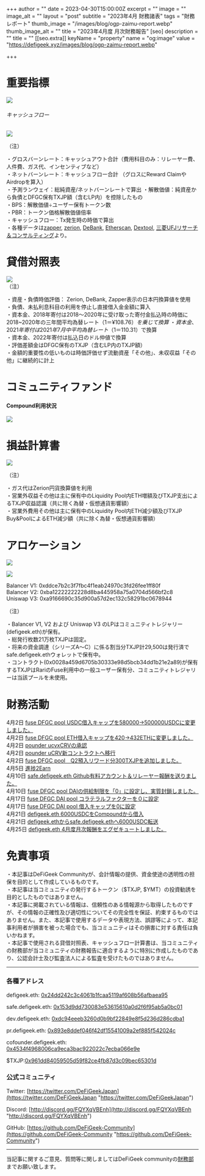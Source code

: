 
+++
author = ""
date = 2023-04-30T15:00:00Z
excerpt = ""
image = ""
image_alt = ""
layout = "post"
subtitle = "2023年4月 財務諸表"
tags = "財務レポート"
thumb_image = "/images/blog/ogp-zaimu-report.webp"
thumb_image_alt = ""
title = "2023年4月度 月次財務報告"
[seo]
description = ""
title = ""
[[seo.extra]]
keyName = "property"
name = "og:image"
value = "https://defigeek.xyz/images/blog/ogp-zaimu-report.webp"

+++

# 重要指標

![](/images/blog/23041.PNG)

###### キャッシュフロー

![](/images/blog/23043.PNG)

（注）

・グロスバーンレート：キャッシュアウト合計（費用科目のみ：リレーヤー費、人件費、ガス代、インセンティブなど）\
・ネットバーンレート：キャッシュフロー合計 （グロスにReward ClaimやAirdropを算入）\
・予測ランウェイ：総純資産/ネットバーンレートで算出 ・解散価値：純資産から負債とDFGC保有TXJP額（含むLP内）を控除したもの\
・BPS：解散価値÷ユーザー保有トークン数\
・PBR：トークン価格解散価値倍率\
・キャッシュフロー：Tx発生時の時価で算出\
・各種データは[zapper](https://t.co/lzLYnn8VGj?amp=1), [zerion](https://app.zerion.io/), [DeBank](https://debank.com/), [Etherscan](https://etherscan.io/), [Dextool](https://www.dextools.io/app/ether/pair-explorer/0xa9166690c35d900a57d2ec132c58291bc0678944), [三菱UFJリサーチ＆コンサルティング](http://www.murc-kawasesouba.jp/fx/lastmonth.php)より。

#

# 貸借対照表

![](/images/blog/23042.PNG)\
（注）

・資産・負債時価評価： Zerion, DeBank, Zapper表示の日本円換算値を使用\
・負債、未払利息科目の利用を停止し直接借入金金額に算入\
・資本金、2018年寄付は2018～2020年に受け取った寄付金払込時の時価に2018~2020年の三年間平均為替レート（$1＝¥108.76）を乗じて換算\
・資本金、2021年寄付は2021年7月中平均為替レート（$1＝110.31）で換算\
・資本金、2022年寄付は払込日のドル仲値で換算\
・評価差額金はDFGC保有のTXJP（含むLP内のTXJP額）\
・金額的重要性の低いものは時価評価せず流動資産「その他」、未収収益「その他」に継続的に計上

#

# コミュニティファンド

#### **Compound利用状況**

![](/images/blog/2301.PNG)

#

# 損益計算書

![](/images/blog/23044.PNG)

（注）

・ガス代はZerion円貨換算値を利用\
・営業外収益その他は主に保有中のLiquidity Pool内ETH増額及びTXJP支出によるTXJP収益認識（共に除く為替・仮想通貨影響額）\
・営業外費用その他は主に保有中のLiquidity Pool内ETH減少額及びTXJP Buy\&PoolによるETH減少額（共に除く為替・仮想通貨影響額）

#

# アロケーション

![](/images/blog/23045.PNG)

![](/images/blog/23046.PNG)

Balancer V1: 0xddce7b2c3f7fbc4f1eab24970c3fd26fee1ff80f\
Balancer V2: 0xba12222222228d8ba445958a75a0704d566bf2c8\
Uniswap V3: 0xa9166690c35d900a57d2ec132c58291bc0678944

（注）

・Balancer V1, V2 および Uniswap V3 のLPはコミュニティトレジャリー (defigeek.eth)が保有。\
・総発行枚数21万枚TXJPは固定。\
・将来の資金調達（シリーズA～C）に係る割当分TXJP計29,500は発行済でsafe.defigeek.ethウォレットで保有中。\
・コントラクト(0x0028a459d6705b30333e98d5bcb34dd1b21e2a89)が保有するTXJPはRariのFuse利用中の一般ユーザー保有分、コミュニティトレジャリーは当該プールを未使用。

#

# 財務活動

4月2日	[fuse DFGC pool  USDC借入キャップを580000→500000USDCに変更しました。](https://etherscan.io/tx/0x0bc77588a15ae25f6c56fd1109bdbbaddd736c44d63cc7bcdc92d1be0a5d308f)\
4月2日	[fuse DFGC pool ETH借入キャップを420→432ETHに変更しました。](https://etherscan.io/tx/0x3fa7afaf2769db4a212062d605271318479e31ce3b776c22f2bc642f9736205c)\
4月2日	[pounder ucvxCRVの承認](https://etherscan.io/tx/0x0802ef8f8b78befb22fcc1997d441ca00f3dbd42134192593ad1101d6e741e81)\
4月2日	[pounder uCRV新コントラクトへ移行 ](https://etherscan.io/tx/0x74b45367ef73810b9ec5c2afffd9f9e7ca23213959dbccc068ee067c56f5a0a0)\
4月2日	[fuse DFGC pool　Q2預入リワード分300TXJPを追加しました。](https://etherscan.io/tx/0xd2037bfda29dca8e352c8d15a2f1db1da0fefac9a381a51af6b7875310d9ef0f)\
4月5日	[進捗2Earn](https://polygonscan.com/tx/0xcf1e9778a63272b2e89c378218d12e6037747de661232dc5c2a1a6ee346e643c)\
4月10日	[safe.defigeek.eth    Github有料アカウント＆リレーヤー報酬を送りました。](https://etherscan.io/tx/0xd2037bfda29dca8e352c8d15a2f1db1da0fefac9a381a51af6b7875310d9ef0f)\
4月10日	[fuse DFGC pool DAIの供給制限を「0」に設定し、実質封鎖しました。](https://etherscan.io/tx/0x4e9eed7954c7c8241fb128180d1cd194c8a9883d46c3a84b49f01ec29fad8e17)\
4月17日	[fuse DFGC DAI pool コラテラルファクターを０に設定](https://etherscan.io/tx/0x739dd06b96f9df0d6fc80ac43c37f6663dced9264b53d62891a4f660a986c562)\
4月17日	[fuse DFGC DAI pool 借入キャップを0に設定](https://etherscan.io/tx/0x4b8aca54cc4545b5b9def99bf13696f9097652c15a9622f95b0ff98da9e94d28)\
4月21日	[defigeek.eth  6000USDCをCompoundから借入](https://etherscan.io/tx/0x030d25a23ad718839fb5bbc465a9d6818f44016d571fee3d1df298d6f6809205)\
4月21日	[defigeek.ethからsafe.defigeek.ethへ6000USDC転送](https://etherscan.io/tx/0x82b2e0850144525368d91bc8e04f799d7b47aae76738fe3025d30af8e3c60e28)\
4月25日	[defigeek.eth  4月度月次報酬をエグゼキュートしました。](https://etherscan.io/tx/0x1474f87b96ea56cc9eceaf504da7a629c1bc7eae6bc99a91c5f3d1ddda6753c9)


# 免責事項

・本記事はDeFiGeek Communityが、会計情報の提供、資金使途の透明性の担保を目的として作成しているものです。\
・本記事は当コミュニティの発行するトークン（$TXJP, $YMT）の投資勧誘を目的としたものではありません。\
・本記事に掲載されている情報は、信頼性のある情報源から取得したものですが、その情報の正確性及び適切性についてその完全性を保証、約束するものではありません。また、本記事で使用するデータや表現方法、誤謬等によって、本記事利用者が損害を被った場合でも、当コミュニティはその損害に対する責任は負いかねます。\
・本記事で使用される貸借対照表、キャッシュフロー計算書は、当コミュニティの財務部が当コミュニティの財務報告に適合するように特別に作成したものであり、公認会計士及び監査法人による監査を受けたものではありません。

---

### 各種アドレス

defigeek.eth: [0x24dd242c3c4061b1fcaa5119af608b56afbaea95](https://etherscan.io/address/0x24dd242c3c4061b1fcaa5119af608b56afbaea95)

safe.defigeek.eth: [0x153d9dd730083e53615610a0d2f6f95ab5a0bc01](https://etherscan.io/address/0x153d9dd730083e53615610a0d2f6f95ab5a0bc01)

dev.defigeek.eth: [0xdc94eeeb3260d0b9bf22849e8f5d236d286cdba1](https://etherscan.io/address/0xdc94eeeb3260d0b9bf22849e8f5d236d286cdba1)

pr.defigeek.eth: [0x893e8ddef046f42df15541009a2ef885f542024c](https://etherscan.io/address/0x893e8ddef046f42df15541009a2ef885f542024c)

cofounder.defigeek.eth: [0x4534f4968006ca9eca3bac922022c7ecba066e9e](https://etherscan.io/address/0x4534f4968006ca9eca3bac922022c7ecba066e9e)

$TXJP:[0x961dd84059505d59f82ce4fb87d3c09bec65301d](https://etherscan.io/token/0x961dd84059505d59f82ce4fb87d3c09bec65301d)

### 公式コミュニティ

Twitter: [https://twitter.com/DeFiGeekJapan](https://twitter.com/DeFiGeekJapan "https://twitter.com/DeFiGeekJapan")

Discord: [http://discord.gg/FQYXqVBEnh](http://discord.gg/FQYXqVBEnh "http://discord.gg/FQYXqVBEnh")

GitHub: [https://github.com/DeFiGeek-Community](https://github.com/DeFiGeek-Community "https://github.com/DeFiGeek-Community")

---

当記事に関するご意見、質問等に関しましてはDeFiGeek communityの[財務部](https://discord.gg/CkM2cyTz8N)までお願い致します。
